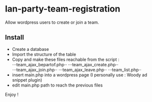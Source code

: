 # lan-party-team-registration
Allow wordpress users to create or join a team.

## Install

- Create a database
- Import the structure of the table
- Copy and make these files reachable from the script :
⋅⋅⋅team_ajax_bepartof.php⋅⋅
⋅⋅⋅team_ajax_create.php⋅⋅
⋅⋅⋅team_ajax_join.php⋅⋅
⋅⋅⋅team_ajax_leave.php⋅⋅
⋅⋅⋅team_list.php⋅⋅
- insert main.php into a wordpress page (I personally use : Woody ad snippet plugin)
- edit main.php path to reach the previous files

Enjoy !
